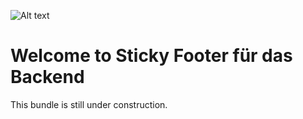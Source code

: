 ![Alt text](src/Resources/public/logo.png?raw=true "logo")


# Welcome to Sticky Footer für das Backend
This bundle is still under construction.
